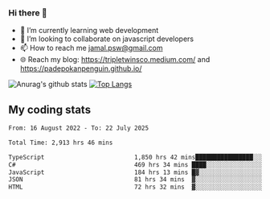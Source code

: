 ### Hi there 👋

<!--
**padepokanpenguin/padepokanpenguin** is a ✨ _special_ ✨ repository because its `README.md` (this file) appears on your GitHub profile.
-->

- 🌱 I’m currently learning  web development
- 👯 I’m looking to collaborate on javascript developers
- 📫 How to reach me jamal.psw@gmail.com
- 🌐 Reach my blog:
   https://tripletwinsco.medium.com/ and
   https://padepokanpenguin.github.io/

![Anurag's github stats](https://github-readme-stats.vercel.app/api?username=padepokanpenguin&count_private=true&disable_animations=false&show_icons=true&theme=default)
[![Top Langs](https://github-readme-stats.vercel.app/api/top-langs/?username=padepokanpenguin&theme=default&layout=compact)](https://github.com/padepokanpenguin)

## My coding stats

<!--START_SECTION:waka-->

```txt
From: 16 August 2022 - To: 22 July 2025

Total Time: 2,913 hrs 46 mins

TypeScript                         1,850 hrs 42 mins████████████████░░░░░░░░░   63.52 %
C#                                 469 hrs 34 mins ████░░░░░░░░░░░░░░░░░░░░░   16.12 %
JavaScript                         184 hrs 13 mins █▓░░░░░░░░░░░░░░░░░░░░░░░   06.32 %
JSON                               81 hrs 34 mins  ▓░░░░░░░░░░░░░░░░░░░░░░░░   02.80 %
HTML                               72 hrs 32 mins  ▓░░░░░░░░░░░░░░░░░░░░░░░░   02.49 %
```

<!--END_SECTION:waka-->


